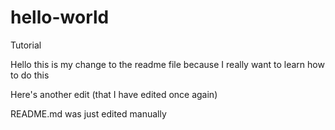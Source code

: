 # hello-world
Tutorial

Hello this is my change to the readme file because I really want to learn how to do this

Here's another edit (that I have edited once again)

README.md was just edited manually
